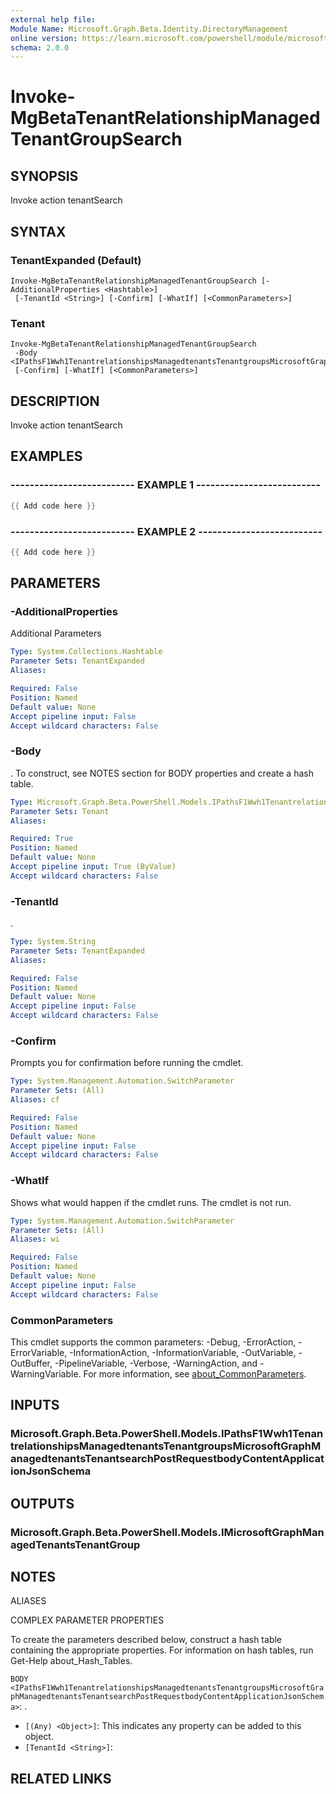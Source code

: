 ```yaml
---
external help file:
Module Name: Microsoft.Graph.Beta.Identity.DirectoryManagement
online version: https://learn.microsoft.com/powershell/module/microsoft.graph.beta.identity.directorymanagement/invoke-mgbetatenantrelationshipmanagedtenantgroupsearch
schema: 2.0.0
---
```


# Invoke-MgBetaTenantRelationshipManagedTenantGroupSearch

## SYNOPSIS
Invoke action tenantSearch

## SYNTAX

### TenantExpanded (Default)
```
Invoke-MgBetaTenantRelationshipManagedTenantGroupSearch [-AdditionalProperties <Hashtable>]
 [-TenantId <String>] [-Confirm] [-WhatIf] [<CommonParameters>]
```

### Tenant
```
Invoke-MgBetaTenantRelationshipManagedTenantGroupSearch
 -Body <IPathsF1Wwh1TenantrelationshipsManagedtenantsTenantgroupsMicrosoftGraphManagedtenantsTenantsearchPostRequestbodyContentApplicationJsonSchema>
 [-Confirm] [-WhatIf] [<CommonParameters>]
```

## DESCRIPTION
Invoke action tenantSearch

## EXAMPLES

### -------------------------- EXAMPLE 1 --------------------------
```powershell
{{ Add code here }}
```



### -------------------------- EXAMPLE 2 --------------------------
```powershell
{{ Add code here }}
```



## PARAMETERS

### -AdditionalProperties
Additional Parameters

```yaml
Type: System.Collections.Hashtable
Parameter Sets: TenantExpanded
Aliases:

Required: False
Position: Named
Default value: None
Accept pipeline input: False
Accept wildcard characters: False
```

### -Body
.
To construct, see NOTES section for BODY properties and create a hash table.

```yaml
Type: Microsoft.Graph.Beta.PowerShell.Models.IPathsF1Wwh1TenantrelationshipsManagedtenantsTenantgroupsMicrosoftGraphManagedtenantsTenantsearchPostRequestbodyContentApplicationJsonSchema
Parameter Sets: Tenant
Aliases:

Required: True
Position: Named
Default value: None
Accept pipeline input: True (ByValue)
Accept wildcard characters: False
```

### -TenantId
.

```yaml
Type: System.String
Parameter Sets: TenantExpanded
Aliases:

Required: False
Position: Named
Default value: None
Accept pipeline input: False
Accept wildcard characters: False
```

### -Confirm
Prompts you for confirmation before running the cmdlet.

```yaml
Type: System.Management.Automation.SwitchParameter
Parameter Sets: (All)
Aliases: cf

Required: False
Position: Named
Default value: None
Accept pipeline input: False
Accept wildcard characters: False
```

### -WhatIf
Shows what would happen if the cmdlet runs.
The cmdlet is not run.

```yaml
Type: System.Management.Automation.SwitchParameter
Parameter Sets: (All)
Aliases: wi

Required: False
Position: Named
Default value: None
Accept pipeline input: False
Accept wildcard characters: False
```

### CommonParameters
This cmdlet supports the common parameters: -Debug, -ErrorAction, -ErrorVariable, -InformationAction, -InformationVariable, -OutVariable, -OutBuffer, -PipelineVariable, -Verbose, -WarningAction, and -WarningVariable. For more information, see [about_CommonParameters](http://go.microsoft.com/fwlink/?LinkID=113216).

## INPUTS

### Microsoft.Graph.Beta.PowerShell.Models.IPathsF1Wwh1TenantrelationshipsManagedtenantsTenantgroupsMicrosoftGraphManagedtenantsTenantsearchPostRequestbodyContentApplicationJsonSchema

## OUTPUTS

### Microsoft.Graph.Beta.PowerShell.Models.IMicrosoftGraphManagedTenantsTenantGroup

## NOTES

ALIASES

COMPLEX PARAMETER PROPERTIES

To create the parameters described below, construct a hash table containing the appropriate properties. For information on hash tables, run Get-Help about_Hash_Tables.


`BODY <IPathsF1Wwh1TenantrelationshipsManagedtenantsTenantgroupsMicrosoftGraphManagedtenantsTenantsearchPostRequestbodyContentApplicationJsonSchema>`: .
  - `[(Any) <Object>]`: This indicates any property can be added to this object.
  - `[TenantId <String>]`: 

## RELATED LINKS

